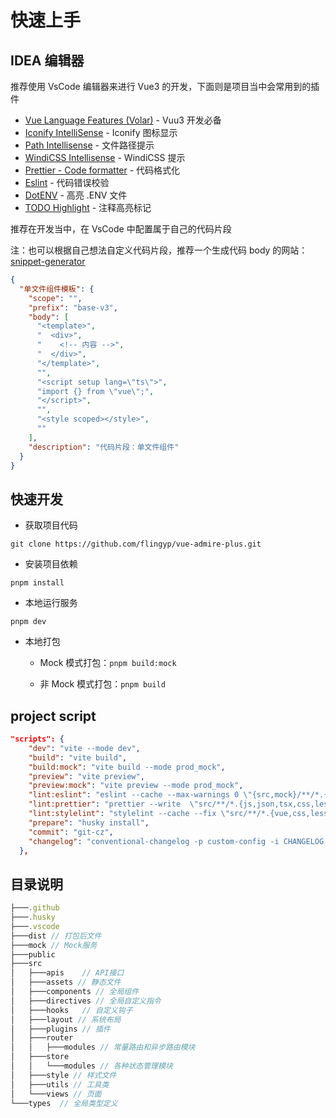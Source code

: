# 快速上手

## IDEA 编辑器

推荐使用 VsCode 编辑器来进行 Vue3 的开发，下面则是项目当中会常用到的插件

- [Vue Language Features (Volar)](https://marketplace.visualstudio.com/items?itemName=johnsoncodehk.volar) - Vuu3 开发必备
- [Iconify IntelliSense](https://marketplace.visualstudio.com/items?itemName=antfu.iconify) - Iconify 图标显示
- [Path Intellisense](https://marketplace.visualstudio.com/items?itemName=christian-kohler.path-intellisense) - 文件路径提示
- [WindiCSS Intellisense](https://marketplace.visualstudio.com/items?itemName=voorjaar.windicss-intellisense) - WindiCSS 提示
- [Prettier - Code formatter](https://marketplace.visualstudio.com/items?itemName=esbenp.prettier-vscode) - 代码格式化
- [Eslint](https://marketplace.visualstudio.com/items?itemName=dbaeumer.vscode-eslint) - 代码错误校验
- [DotENV](https://marketplace.visualstudio.com/items?itemName=mikestead.dotenv) - 高亮 .ENV 文件
- [TODO Highlight](https://github.com/wayou/vscode-todo-highlight) - 注释高亮标记

推荐在开发当中，在 VsCode 中配置属于自己的代码片段

注：也可以根据自己想法自定义代码片段，推荐一个生成代码 body 的网站：[snippet-generator](https://snippet-generator.app/)

```json
{
  "单文件组件模板": {
    "scope": "",
    "prefix": "base-v3",
    "body": [
      "<template>",
      "  <div>",
      "    <!-- 内容 -->",
      "  </div>",
      "</template>",
      "",
      "<script setup lang=\"ts\">",
      "import {} from \"vue\";",
      "</script>",
      "",
      "<style scoped></style>",
      ""
    ],
    "description": "代码片段：单文件组件"
  }
}
```

## 快速开发

- 获取项目代码

`git clone https://github.com/flingyp/vue-admire-plus.git`

- 安装项目依赖

`pnpm install`

- 本地运行服务

`pnpm dev`

- 本地打包

  - Mock 模式打包：`pnpm build:mock`

  - 非 Mock 模式打包：`pnpm build`

## project script

```json
"scripts": {
    "dev": "vite --mode dev",
    "build": "vite build",
    "build:mock": "vite build --mode prod_mock",
    "preview": "vite preview",
    "preview:mock": "vite preview --mode prod_mock",
    "lint:eslint": "eslint --cache --max-warnings 0 \"{src,mock}/**/*.{vue,js,ts,tsx}\" --fix",
    "lint:prettier": "prettier --write  \"src/**/*.{js,json,tsx,css,less,scss,vue,html,md}\"",
    "lint:stylelint": "stylelint --cache --fix \"src/**/*.{vue,css,less,scss,sass}\"",
    "prepare": "husky install",
    "commit": "git-cz",
    "changelog": "conventional-changelog -p custom-config -i CHANGELOG.md -s -r 0  -n ./changelog-option.js"
  },
```

## 目录说明

```typescript
├───.github
├───.husky
├───.vscode
├───dist // 打包后文件
├───mock // Mock服务
├───public
├───src
│   ├───apis    // API接口
│   ├───assets // 静态文件
│   ├───components // 全局组件
│   ├───directives // 全局自定义指令
│   ├───hooks   // 自定义钩子
│   ├───layout // 系统布局
│   ├───plugins // 插件
│   ├───router
│   │   ├───modules // 常量路由和异步路由模块
│   ├───store
│   │   └───modules // 各种状态管理模块
│   ├───style // 样式文件
│   ├───utils // 工具类
│   └───views // 页面
└───types  // 全局类型定义
```

